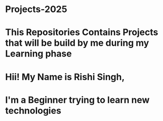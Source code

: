 # Projects-2025
# This Repositories Contains Projects that will be build by me during my Learning phase
# Hii! My Name is Rishi Singh,
# I'm a Beginner trying to learn new technologies

